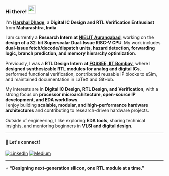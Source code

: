 ### Hi there! <img src="https://emojis.slackmojis.com/emojis/images/1536351075/4594/blob-wave.gif" width="25"/>

I'm [**Harshal Dhage**](https://github.com/FOSSEE-eSim), a **Digital IC Design and RTL Verification Enthusiast** from **Maharashtra, India**.

I am currently a **Research Intern at [NIELIT Aurangabad](https://www.nielit.gov.in/)**, working on the **design of a 32-bit Superscalar Dual-Issue RISC-V CPU**. My work includes **dual-issue fetch/decode/dispatch units, hazard detection, forwarding logic, branch prediction, and memory hierarchy optimization**.

Previously, I was a **RTL Design Intern at [FOSSEE, IIT Bombay](https://esim.fossee.in/)**, where I **designed synthesizable RTL modules for analog and digital ICs**, performed functional verification, contributed reusable IP blocks to eSim, and maintained documentation in LaTeX and GitHub.

My interests are in **Digital IC Design, RTL Design, and Verification**, with a strong focus on **processor microarchitecture, open-source IP development, and EDA workflows**.  
I enjoy building **scalable, modular, and high-performance hardware architectures** and contributing to research-driven hardware projects.

Outside of engineering, I like exploring **EDA tools**, sharing technical insights, and mentoring beginners in **VLSI and digital design**.

---

#### 🔗 Let's connect!
[<img alt="LinkedIn" src="https://img.shields.io/badge/LinkedIn-%230E76A8.svg?&style=for-the-badge&logo=LinkedIn&logoColor=white" />](https://www.linkedin.com/in/harshaldhage/)
[<img alt="Medium" src="https://img.shields.io/badge/Medium-%23000000.svg?&style=for-the-badge&logo=Medium&logoColor=white" />](https://medium.com/@harshaldhage)

---

⭐ **“Designing next-generation silicon, one RTL module at a time.”**
